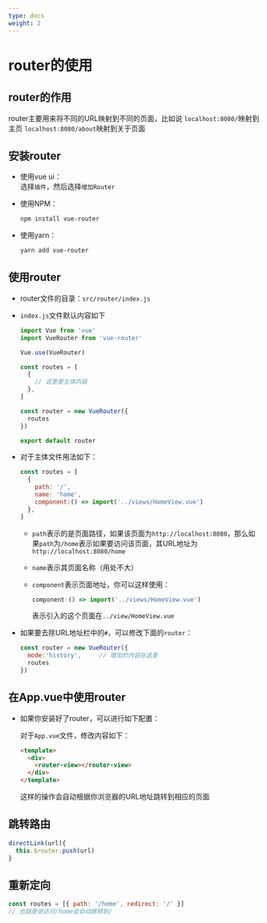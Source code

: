 ```yaml
---
type: docs
weight: 2
---
```


# router的使用

## router的作用

router主要用来将不同的URL映射到不同的页面，比如说
`localhost:8080/`映射到主页
`localhost:8080/about`映射到关于页面

## 安装router

- 使用vue ui：  
  选择`插件`，然后选择`增加Router`

- 使用NPM：  
  ```bash
  npm install vue-router
  ```

- 使用yarn：  
  ```bash
  yarn add vue-router
  ```

## 使用router

- router文件的目录：`src/router/index.js`

- `index.js`文件默认内容如下

  ```javascript
  import Vue from 'vue'
  import VueRouter from 'vue-router'

  Vue.use(VueRouter)

  const routes = [
    {
      // 这里是主体内容
    },
  ]

  const router = new VueRouter({
    routes
  })

  export default router
  ```

- 对于主体文件用法如下：
  ```js
  const routes = [
    {
      path: '/',
      name: 'home',
      component:() => import('../views/HomeView.vue')
    },
  ]
  ```

  - `path`表示的是页面路径，如果该页面为`http://localhost:8080`，那么如果`path`为`/home`表示如果要访问该页面，其URL地址为`http://localhost:8080/home`

  - `name`表示其页面名称（用处不大）

  - `component`表示页面地址，你可以这样使用：

    ```js
    component:() => import('../views/HomeView.vue')
    ```

    表示引入的这个页面在`../view/HomeView.vue`

- 如果要去除URL地址栏中的`#`，可以修改下面的`router`：
  ```js
  const router = new VueRouter({
    mode:'history',		// 增加的内容在这里
    routes
  })
  ```


## 在App.vue中使用router

- 如果你安装好了router，可以进行如下配置：

  对于`App.vue`文件，修改内容如下：

  ```html
  <template>
    <div>
      <router-view></router-view>
    </div>
  </template>
  ```
  
  这样的操作会自动根据你浏览器的URL地址跳转到相应的页面

## 跳转路由

```javascript
directLink(url){
  this.$router.push(url)
}
```

## 重新定向

```javascript
const routes = [{ path: '/home', redirect: '/' }]
// 也就是说访问/home会自动跳转到/
```

